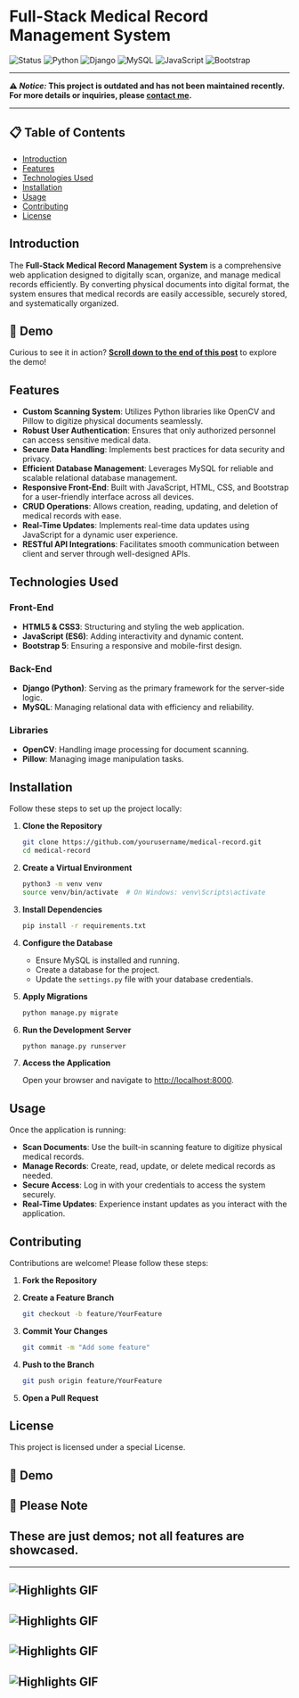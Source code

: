 # Full-Stack Medical Record Management System

![Status](https://img.shields.io/badge/Status-Active-brightgreen)
![Python](https://img.shields.io/badge/Python-3.9-blue)
![Django](https://img.shields.io/badge/Django-4.0-green)
![MySQL](https://img.shields.io/badge/MySQL-8.0-blue)
![JavaScript](https://img.shields.io/badge/JavaScript-ES6-yellow)
![Bootstrap](https://img.shields.io/badge/Bootstrap-5.3-purple)

---

**⚠️ **_Notice:_** This project is outdated and has not been maintained recently. For more details or inquiries, please [contact me](https://www.linkedin.com/in/cretu-fabian/).**

---

## 📋 Table of Contents

- [Introduction](#introduction)
- [Features](#features)
- [Technologies Used](#technologies-used)
- [Installation](#installation)
- [Usage](#usage)
- [Contributing](#contributing)
- [License](#license)

## Introduction

The **Full-Stack Medical Record Management System** is a comprehensive web application designed to digitally scan, organize, and manage medical records efficiently. By converting physical documents into digital format, the system ensures that medical records are easily accessible, securely stored, and systematically organized.

## 🚀 **Demo**

Curious to see it in action? **[Scroll down to the end of this post](#)** to explore the demo!

## Features

- **Custom Scanning System**: Utilizes Python libraries like OpenCV and Pillow to digitize physical documents seamlessly.
- **Robust User Authentication**: Ensures that only authorized personnel can access sensitive medical data.
- **Secure Data Handling**: Implements best practices for data security and privacy.
- **Efficient Database Management**: Leverages MySQL for reliable and scalable relational database management.
- **Responsive Front-End**: Built with JavaScript, HTML, CSS, and Bootstrap for a user-friendly interface across all devices.
- **CRUD Operations**: Allows creation, reading, updating, and deletion of medical records with ease.
- **Real-Time Updates**: Implements real-time data updates using JavaScript for a dynamic user experience.
- **RESTful API Integrations**: Facilitates smooth communication between client and server through well-designed APIs.

## Technologies Used

### Front-End

- **HTML5 & CSS3**: Structuring and styling the web application.
- **JavaScript (ES6)**: Adding interactivity and dynamic content.
- **Bootstrap 5**: Ensuring a responsive and mobile-first design.

### Back-End

- **Django (Python)**: Serving as the primary framework for the server-side logic.
- **MySQL**: Managing relational data with efficiency and reliability.

### Libraries

- **OpenCV**: Handling image processing for document scanning.
- **Pillow**: Managing image manipulation tasks.

## Installation

Follow these steps to set up the project locally:

1. **Clone the Repository**

    ```bash
    git clone https://github.com/yourusername/medical-record.git
    cd medical-record
    ```

2. **Create a Virtual Environment**

    ```bash
    python3 -m venv venv
    source venv/bin/activate  # On Windows: venv\Scripts\activate
    ```

3. **Install Dependencies**

    ```bash
    pip install -r requirements.txt
    ```

4. **Configure the Database**

    - Ensure MySQL is installed and running.
    - Create a database for the project.
    - Update the `settings.py` file with your database credentials.

5. **Apply Migrations**

    ```bash
    python manage.py migrate
    ```

6. **Run the Development Server**

    ```bash
    python manage.py runserver
    ```

7. **Access the Application**

    Open your browser and navigate to [http://localhost:8000](http://localhost:8000).

## Usage

Once the application is running:

- **Scan Documents**: Use the built-in scanning feature to digitize physical medical records.
- **Manage Records**: Create, read, update, or delete medical records as needed.
- **Secure Access**: Log in with your credentials to access the system securely.
- **Real-Time Updates**: Experience instant updates as you interact with the application.

## Contributing

Contributions are welcome! Please follow these steps:

1. **Fork the Repository**

2. **Create a Feature Branch**

    ```bash
    git checkout -b feature/YourFeature
    ```

3. **Commit Your Changes**

    ```bash
    git commit -m "Add some feature"
    ```

4. **Push to the Branch**

    ```bash
    git push origin feature/YourFeature
    ```

5. **Open a Pull Request**

## License

This project is licensed under a special License.

## 📸 Demo
## 🌟 **Please Note**

## These are just demos; not all features are showcased.
---
![Highlights GIF](assets/Picture1.gif)
---
![Highlights GIF](assets/Picture2.gif)
---
![Highlights GIF](assets/Picture3.gif)
---
![Highlights GIF](assets/Picture4.gif)
---
